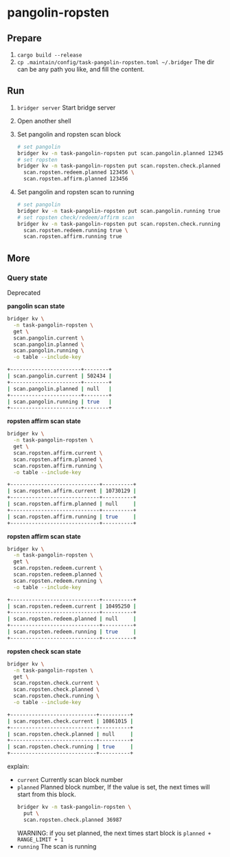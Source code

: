 pangolin-ropsten
===

## Prepare

1. `cargo build --release`
2. `cp .maintain/config/task-pangolin-ropsten.toml ~/.bridger`
   The dir can be any path you like, and fill the content.

## Run

1. `bridger server`
   Start bridge server

2. Open another shell

3. Set pangolin and ropsten scan block

   ```bash
   # set pangolin
   bridger kv -n task-pangolin-ropsten put scan.pangolin.planned 123456
   # set ropsten
   bridger kv -n task-pangolin-ropsten put scan.ropsten.check.planned 123456 \
     scan.ropsten.redeem.planned 123456 \
     scan.ropsten.affirm.planned 123456
   ```

4. Set pangolin and ropsten scan to running

   ```bash
   # set pangolin
   bridger kv -n task-pangolin-ropsten put scan.pangolin.running true
   # set ropsten check/redeem/affirm scan
   bridger kv -n task-pangolin-ropsten put scan.ropsten.check.running true \
     scan.ropsten.redeem.running true \
     scan.ropsten.affirm.running true
   ```

## More

### Query state

Deprecated

**pangolin scan state**

```bash
bridger kv \
  -n task-pangolin-ropsten \
  get \
  scan.pangolin.current \
  scan.pangolin.planned \
  scan.pangolin.running \
  -o table --include-key

+-----------------------+--------+
| scan.pangolin.current | 502434 |
+-----------------------+--------+
| scan.pangolin.planned | null   |
+-----------------------+--------+
| scan.pangolin.running | true   |
+-----------------------+--------+
```

**ropsten affirm scan state**

```bash
bridger kv \
  -n task-pangolin-ropsten \
  get \
  scan.ropsten.affirm.current \
  scan.ropsten.affirm.planned \
  scan.ropsten.affirm.running \
  -o table --include-key

+-----------------------------+----------+
| scan.ropsten.affirm.current | 10730129 |
+-----------------------------+----------+
| scan.ropsten.affirm.planned | null     |
+-----------------------------+----------+
| scan.ropsten.affirm.running | true     |
+-----------------------------+----------+
```

**ropsten affirm scan state**

```bash
bridger kv \
  -n task-pangolin-ropsten \
  get \
  scan.ropsten.redeem.current \
  scan.ropsten.redeem.planned \
  scan.ropsten.redeem.running \
  -o table --include-key

+-----------------------------+----------+
| scan.ropsten.redeem.current | 10495250 |
+-----------------------------+----------+
| scan.ropsten.redeem.planned | null     |
+-----------------------------+----------+
| scan.ropsten.redeem.running | true     |
+-----------------------------+----------+
```

**ropsten check scan state**

```bash
bridger kv \
  -n task-pangolin-ropsten \
  get \
  scan.ropsten.check.current \
  scan.ropsten.check.planned \
  scan.ropsten.check.running \
  -o table --include-key

+----------------------------+----------+
| scan.ropsten.check.current | 10861015 |
+----------------------------+----------+
| scan.ropsten.check.planned | null     |
+----------------------------+----------+
| scan.ropsten.check.running | true     |
+----------------------------+----------+
```

explain:

- `current`
  Currently scan block number
- `planned`
  Planned block number, If the value is set, the next times will start from this block.
  ```bash
  bridger kv -n task-pangolin-ropsten \
    put \
    scan.ropsten.check.planned 36987
  ```
  WARNING: if you set planned, the next times start block is `planned + RANGE_LIMIT + 1`
- `running`
  The scan is running
